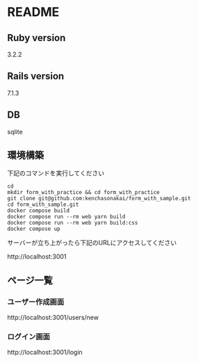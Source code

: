 # README

## Ruby version
3.2.2

## Rails version
7.1.3

## DB
sqlite

## 環境構築
下記のコマンドを実行してください

```
cd
mkdir form_with_practice && cd form_with_practice
git clone git@github.com:kenchasonakai/form_with_sample.git
cd form_with_sample.git
docker compose build
docker compose run --rm web yarn build
docker compose run --rm web yarn build:css
docker compose up
```

サーバーが立ち上がったら下記のURLにアクセスしてください

http://localhost:3001

## ページ一覧

### ユーザー作成画面
http://localhost:3001/users/new

### ログイン画面
http://localhost:3001/login
